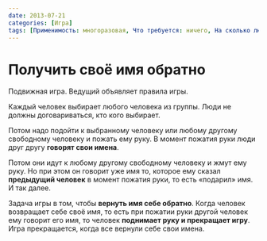 ```yaml
---
date: 2013-07-21
categories: [Игра]
tags: [Применимость: многоразовая, Что требуется: ничего, На сколько людей рассчитано: от 8, Подвижность: да]
---
```


# Получить своё имя обратно

Подвижная игра. Ведущий объявляет правила игры.

Каждый человек выбирает любого человека из группы. Люди не должны договариваться, кто кого выбирает.

Потом надо подойти к выбранному человеку или любому другому свободному человеку и пожать ему руку. В момент пожатия руки люди друг другу **говорят свои имена**.

Потом они идут к любому другому свободному человеку и жмут ему руку. Но при этом он говорит уже имя то, которое ему сказал **предыдущий человек** в момент пожатия руки, то есть «подарил» имя. И так далее.

Задача игры в том, чтобы **вернуть имя себе обратно**. Когда человек возвращает себе своё имя, то есть при пожатии руки другой человек ему говорит его имя, то человек **поднимает руку и прекращает игру**. Игра прекращается, когда все вернули себе свои имена.
